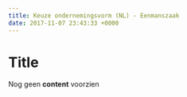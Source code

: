 ```yaml
---
title: Keuze ondernemingsvorm (NL) - Eenmanszaak
date: 2017-11-07 23:43:33 +0000
---
```

# Title

Nog geen **content** voorzien